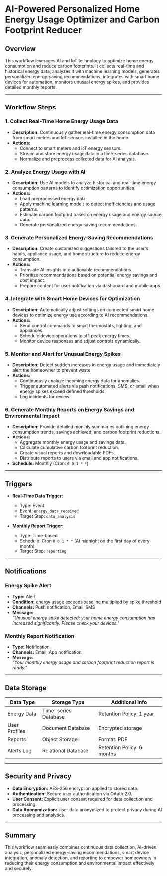 # AI-Powered Personalized Home Energy Usage Optimizer and Carbon Footprint Reducer

## Overview
This workflow leverages AI and IoT technology to optimize home energy consumption and reduce carbon footprints. It collects real-time and historical energy data, analyzes it with machine learning models, generates personalized energy-saving recommendations, integrates with smart home devices for automation, monitors unusual energy spikes, and provides detailed monthly reports.

---

## Workflow Steps

### 1. Collect Real-Time Home Energy Usage Data
- **Description:** Continuously gather real-time energy consumption data from smart meters and IoT sensors installed in the home.
- **Actions:**
  - Connect to smart meters and IoT energy sensors.
  - Stream and store energy usage data in a time-series database.
  - Normalize and preprocess collected data for AI analysis.

### 2. Analyze Energy Usage with AI
- **Description:** Use AI models to analyze historical and real-time energy consumption patterns to identify optimization opportunities.
- **Actions:**
  - Load preprocessed energy data.
  - Apply machine learning models to detect inefficiencies and usage patterns.
  - Estimate carbon footprint based on energy usage and energy source data.
  - Generate personalized energy-saving recommendations.

### 3. Generate Personalized Energy-Saving Recommendations
- **Description:** Create customized suggestions tailored to the user's habits, appliance usage, and home structure to reduce energy consumption.
- **Actions:**
  - Translate AI insights into actionable recommendations.
  - Prioritize recommendations based on potential energy savings and cost impact.
  - Prepare content for user notification via dashboard and mobile apps.

### 4. Integrate with Smart Home Devices for Optimization
- **Description:** Automatically adjust settings on connected smart home devices to optimize energy use according to AI recommendations.
- **Actions:**
  - Send control commands to smart thermostats, lighting, and appliances.
  - Schedule device operations to off-peak energy times.
  - Monitor device responses and adjust controls dynamically.

### 5. Monitor and Alert for Unusual Energy Spikes
- **Description:** Detect sudden increases in energy usage and immediately alert the homeowner to prevent waste.
- **Actions:**
  - Continuously analyze incoming energy data for anomalies.
  - Trigger automated alerts via push notifications, SMS, or email when energy spikes exceed defined thresholds.
  - Log incidents for review.

### 6. Generate Monthly Reports on Energy Savings and Environmental Impact
- **Description:** Provide detailed monthly summaries outlining energy consumption trends, savings achieved, and carbon footprint reductions.
- **Actions:**
  - Aggregate monthly energy usage and savings data.
  - Calculate cumulative carbon footprint reduction.
  - Create visual reports and downloadable PDFs.
  - Distribute reports to users via email and app notifications.
- **Schedule:** Monthly (Cron: `0 0 1 * *`)

---

## Triggers

- **Real-Time Data Trigger:**  
  - Type: Event  
  - Event: `energy_data_received`  
  - Target Step: `data_analysis`

- **Monthly Report Trigger:**  
  - Type: Time-based  
  - Schedule: Cron `0 0 1 * *` (At midnight on the first day of every month)  
  - Target Step: `reporting`

---

## Notifications

### Energy Spike Alert
- **Type:** Alert  
- **Condition:** energy usage exceeds baseline multiplied by spike threshold  
- **Channels:** Push notification, Email, SMS  
- **Message:**  
  *"Unusual energy spike detected: your home energy consumption has increased significantly. Please check your devices."*

### Monthly Report Notification
- **Type:** Notification  
- **Channels:** Email, App notification  
- **Message:**  
  *"Your monthly energy usage and carbon footprint reduction report is ready."*

---

## Data Storage

| Data Type       | Storage Type           | Additional Info                  |
|-----------------|-----------------------|---------------------------------|
| Energy Data     | Time-series Database   | Retention Policy: 1 year        |
| User Profiles   | Document Database     | Encrypted storage               |
| Reports         | Object Storage         | Format: PDF                    |
| Alerts Log      | Relational Database    | Retention Policy: 6 months      |

---

## Security and Privacy

- **Data Encryption:** AES-256 encryption applied to stored data.  
- **Authentication:** Secure user authentication via OAuth 2.0.  
- **User Consent:** Explicit user consent required for data collection and processing.  
- **Data Anonymization:** User data anonymized to protect privacy during AI processing and analytics.

---

## Summary
This workflow seamlessly combines continuous data collection, AI-driven analysis, personalized energy-saving recommendations, smart device integration, anomaly detection, and reporting to empower homeowners in reducing their energy consumption and environmental impact effectively and securely.